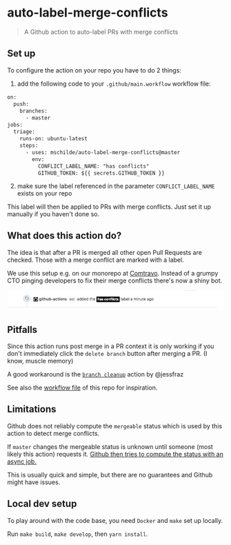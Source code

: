 # auto-label-merge-conflicts
> A Github action to auto-label PRs with merge conflicts

## Set up

To configure the action on your repo you have to do 2 things:
 
1) add the following code to your `.github/main.workflow` workflow file:

```
on:
  push:
    branches:
      - master
jobs:
  triage:
    runs-on: ubuntu-latest
    steps:
      - uses: mschilde/auto-label-merge-conflicts@master
        env:
          CONFLICT_LABEL_NAME: "has conflicts"
          GITHUB_TOKEN: ${{ secrets.GITHUB_TOKEN }}
```

2) make sure the label referenced in the parameter `CONFLICT_LABEL_NAME` exists on your repo

This label will then be applied to PRs with merge conflicts. Just set it up manually if you haven't done so.

## What does this action do?

The idea is that after a PR is merged all other open Pull Requests are checked. Those with a merge conflict are marked with a label.

We use this setup e.g. on our monorepo at [Comtravo](https://github.com/comtravo). Instead of a grumpy CTO pinging developers to fix their merge conflicts there's now a shiny bot.

![Github action in action](./demo.png)

## Pitfalls

Since this action runs post merge in a PR context it is only working if you don't immediately click the `delete branch` button after merging a PR. (I know, muscle memory)

A good workaround is the [`branch cleanup`](https://github.com/jessfraz/branch-cleanup-action) action by @jessfraz

See also the [workflow file](/.github/main.workflow) of this repo for inspiration.

## Limitations

Github does not reliably compute the `mergeable` status which is used by this action to detect merge conflicts. 

If `master` changes the mergeable status is unknown until someone (most likely this action) requests it. [Github then tries to compute the status with an async job.](https://stackoverflow.com/a/30620973) 

This is usually quick and simple, but there are no guarantees and Github might have issues.

## Local dev setup

To play around with the code base, you need `Docker` and `make` set up locally.

Run `make build`, `make develop`, then `yarn install`.
